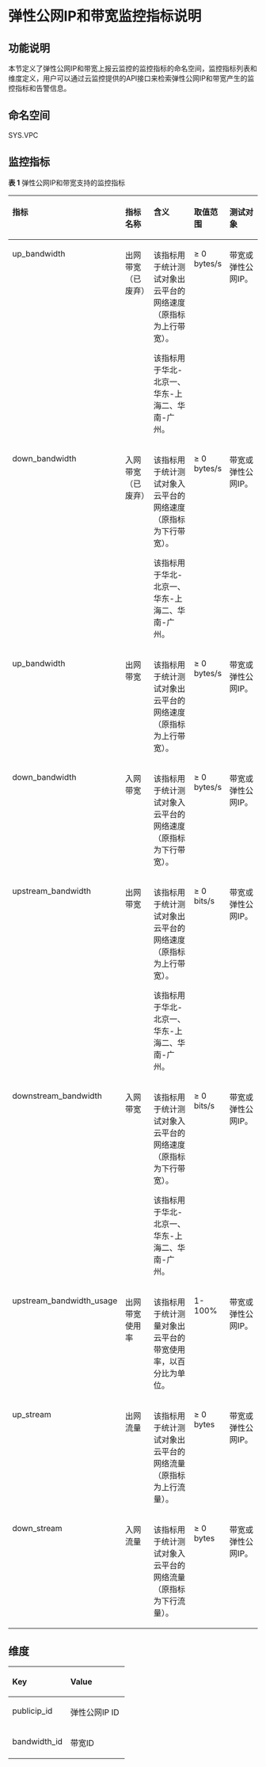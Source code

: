 # 弹性公网IP和带宽监控指标说明<a name="ZH-CN_TOPIC_0024746310"></a>

## 功能说明<a name="zh-cn_topic_0024607920_section45043704193247"></a>

本节定义了弹性公网IP和带宽上报云监控的监控指标的命名空间，监控指标列表和维度定义，用户可以通过云监控提供的API接口来检索弹性公网IP和带宽产生的监控指标和告警信息。

## 命名空间<a name="zh-cn_topic_0024607920_section20626347193247"></a>

SYS.VPC

## 监控指标<a name="zh-cn_topic_0024607920_section4222089193247"></a>

**表 1**  弹性公网IP和带宽支持的监控指标

<a name="zh-cn_topic_0024607920_table6444895193247"></a>
<table><thead align="left"><tr id="zh-cn_topic_0024607920_row17328334193247"><th class="cellrowborder" valign="top" width="19.000000000000004%" id="mcps1.2.6.1.1"><p id="zh-cn_topic_0024607920_p61417783193247"><a name="zh-cn_topic_0024607920_p61417783193247"></a><a name="zh-cn_topic_0024607920_p61417783193247"></a>指标</p>
</th>
<th class="cellrowborder" valign="top" width="16.000000000000004%" id="mcps1.2.6.1.2"><p id="zh-cn_topic_0024607920_p8784488193247"><a name="zh-cn_topic_0024607920_p8784488193247"></a><a name="zh-cn_topic_0024607920_p8784488193247"></a>指标名称</p>
</th>
<th class="cellrowborder" valign="top" width="29.000000000000004%" id="mcps1.2.6.1.3"><p id="zh-cn_topic_0024607920_p40454922193247"><a name="zh-cn_topic_0024607920_p40454922193247"></a><a name="zh-cn_topic_0024607920_p40454922193247"></a>含义</p>
</th>
<th class="cellrowborder" valign="top" width="14.000000000000004%" id="mcps1.2.6.1.4"><p id="zh-cn_topic_0024607920_p55623236193247"><a name="zh-cn_topic_0024607920_p55623236193247"></a><a name="zh-cn_topic_0024607920_p55623236193247"></a>取值范围</p>
</th>
<th class="cellrowborder" valign="top" width="22.000000000000004%" id="mcps1.2.6.1.5"><p id="zh-cn_topic_0024607920_p9188287193247"><a name="zh-cn_topic_0024607920_p9188287193247"></a><a name="zh-cn_topic_0024607920_p9188287193247"></a>测试对象</p>
</th>
</tr>
</thead>
<tbody><tr id="row176441730192910"><td class="cellrowborder" valign="top" width="19.000000000000004%" headers="mcps1.2.6.1.1 "><p id="p168131935132918"><a name="p168131935132918"></a><a name="p168131935132918"></a>up_bandwidth</p>
</td>
<td class="cellrowborder" valign="top" width="16.000000000000004%" headers="mcps1.2.6.1.2 "><p id="p1981512351293"><a name="p1981512351293"></a><a name="p1981512351293"></a>出网带宽（已废弃）</p>
</td>
<td class="cellrowborder" valign="top" width="29.000000000000004%" headers="mcps1.2.6.1.3 "><p id="p8483191441612"><a name="p8483191441612"></a><a name="p8483191441612"></a>该指标用于统计测试对象出云平台的网络速度（原指标为上行带宽）。</p>
<p id="p1738001814508"><a name="p1738001814508"></a><a name="p1738001814508"></a>该指标用于华北-北京一、华东-上海二、华南-广州。</p>
</td>
<td class="cellrowborder" valign="top" width="14.000000000000004%" headers="mcps1.2.6.1.4 "><p id="p940181671414"><a name="p940181671414"></a><a name="p940181671414"></a>≥ 0 bytes/s</p>
</td>
<td class="cellrowborder" valign="top" width="22.000000000000004%" headers="mcps1.2.6.1.5 "><p id="p14820235172920"><a name="p14820235172920"></a><a name="p14820235172920"></a>带宽或弹性公网IP。</p>
</td>
</tr>
<tr id="row1757363418295"><td class="cellrowborder" valign="top" width="19.000000000000004%" headers="mcps1.2.6.1.1 "><p id="p9824635142912"><a name="p9824635142912"></a><a name="p9824635142912"></a>down_bandwidth</p>
</td>
<td class="cellrowborder" valign="top" width="16.000000000000004%" headers="mcps1.2.6.1.2 "><p id="p19826935192917"><a name="p19826935192917"></a><a name="p19826935192917"></a>入网带宽（已废弃）</p>
</td>
<td class="cellrowborder" valign="top" width="29.000000000000004%" headers="mcps1.2.6.1.3 "><p id="p1143816191415"><a name="p1143816191415"></a><a name="p1143816191415"></a>该指标用于统计测试对象入云平台的网络速度（原指标为下行带宽）。</p>
<p id="p2053915114"><a name="p2053915114"></a><a name="p2053915114"></a>该指标用于华北-北京一、华东-上海二、华南-广州。</p>
</td>
<td class="cellrowborder" valign="top" width="14.000000000000004%" headers="mcps1.2.6.1.4 "><p id="p20441016151411"><a name="p20441016151411"></a><a name="p20441016151411"></a>≥ 0 bytes/s</p>
</td>
<td class="cellrowborder" valign="top" width="22.000000000000004%" headers="mcps1.2.6.1.5 "><p id="p1183233552919"><a name="p1183233552919"></a><a name="p1183233552919"></a>带宽或弹性公网IP。</p>
</td>
</tr>
<tr id="row14752162934912"><td class="cellrowborder" valign="top" width="19.000000000000004%" headers="mcps1.2.6.1.1 "><p id="p143066346498"><a name="p143066346498"></a><a name="p143066346498"></a>up_bandwidth</p>
</td>
<td class="cellrowborder" valign="top" width="16.000000000000004%" headers="mcps1.2.6.1.2 "><p id="p20307934134916"><a name="p20307934134916"></a><a name="p20307934134916"></a>出网带宽</p>
</td>
<td class="cellrowborder" valign="top" width="29.000000000000004%" headers="mcps1.2.6.1.3 "><p id="p3310163417492"><a name="p3310163417492"></a><a name="p3310163417492"></a>该指标用于统计测试对象出云平台的网络速度（原指标为上行带宽）。</p>
</td>
<td class="cellrowborder" valign="top" width="14.000000000000004%" headers="mcps1.2.6.1.4 "><p id="p831119344492"><a name="p831119344492"></a><a name="p831119344492"></a>≥ 0 bytes/s</p>
</td>
<td class="cellrowborder" valign="top" width="22.000000000000004%" headers="mcps1.2.6.1.5 "><p id="p10315203434914"><a name="p10315203434914"></a><a name="p10315203434914"></a>带宽或弹性公网IP。</p>
</td>
</tr>
<tr id="row155601329495"><td class="cellrowborder" valign="top" width="19.000000000000004%" headers="mcps1.2.6.1.1 "><p id="p19318434184914"><a name="p19318434184914"></a><a name="p19318434184914"></a>down_bandwidth</p>
</td>
<td class="cellrowborder" valign="top" width="16.000000000000004%" headers="mcps1.2.6.1.2 "><p id="p832093410495"><a name="p832093410495"></a><a name="p832093410495"></a>入网带宽</p>
</td>
<td class="cellrowborder" valign="top" width="29.000000000000004%" headers="mcps1.2.6.1.3 "><p id="p33221434174915"><a name="p33221434174915"></a><a name="p33221434174915"></a>该指标用于统计测试对象入云平台的网络速度（原指标为下行带宽）。</p>
</td>
<td class="cellrowborder" valign="top" width="14.000000000000004%" headers="mcps1.2.6.1.4 "><p id="p13323183464914"><a name="p13323183464914"></a><a name="p13323183464914"></a>≥ 0 bytes/s</p>
</td>
<td class="cellrowborder" valign="top" width="22.000000000000004%" headers="mcps1.2.6.1.5 "><p id="p532583474919"><a name="p532583474919"></a><a name="p532583474919"></a>带宽或弹性公网IP。</p>
</td>
</tr>
<tr id="zh-cn_topic_0024607920_row173875718321"><td class="cellrowborder" valign="top" width="19.000000000000004%" headers="mcps1.2.6.1.1 "><p id="zh-cn_topic_0024607920_p131326819339"><a name="zh-cn_topic_0024607920_p131326819339"></a><a name="zh-cn_topic_0024607920_p131326819339"></a>upstream_bandwidth</p>
</td>
<td class="cellrowborder" valign="top" width="16.000000000000004%" headers="mcps1.2.6.1.2 "><p id="zh-cn_topic_0024607920_p7133182333"><a name="zh-cn_topic_0024607920_p7133182333"></a><a name="zh-cn_topic_0024607920_p7133182333"></a>出网带宽</p>
</td>
<td class="cellrowborder" valign="top" width="29.000000000000004%" headers="mcps1.2.6.1.3 "><p id="p179215408321"><a name="p179215408321"></a><a name="p179215408321"></a>该指标用于统计测试对象出云平台的网络速度（原指标为上行带宽）。</p>
<p id="p15604546145113"><a name="p15604546145113"></a><a name="p15604546145113"></a>该指标用于华北-北京一、华东-上海二、华南-广州。</p>
</td>
<td class="cellrowborder" valign="top" width="14.000000000000004%" headers="mcps1.2.6.1.4 "><p id="p16856133111520"><a name="p16856133111520"></a><a name="p16856133111520"></a>≥ 0 bits/s</p>
</td>
<td class="cellrowborder" valign="top" width="22.000000000000004%" headers="mcps1.2.6.1.5 "><p id="p932911508322"><a name="p932911508322"></a><a name="p932911508322"></a>带宽或弹性公网IP。</p>
</td>
</tr>
<tr id="zh-cn_topic_0024607920_row2515145493216"><td class="cellrowborder" valign="top" width="19.000000000000004%" headers="mcps1.2.6.1.1 "><p id="zh-cn_topic_0024607920_p131416813315"><a name="zh-cn_topic_0024607920_p131416813315"></a><a name="zh-cn_topic_0024607920_p131416813315"></a>downstream_bandwidth</p>
</td>
<td class="cellrowborder" valign="top" width="16.000000000000004%" headers="mcps1.2.6.1.2 "><p id="zh-cn_topic_0024607920_p18143178133311"><a name="zh-cn_topic_0024607920_p18143178133311"></a><a name="zh-cn_topic_0024607920_p18143178133311"></a>入网带宽</p>
</td>
<td class="cellrowborder" valign="top" width="29.000000000000004%" headers="mcps1.2.6.1.3 "><p id="p14794440113211"><a name="p14794440113211"></a><a name="p14794440113211"></a>该指标用于统计测试对象入云平台的网络速度（原指标为下行带宽）。</p>
<p id="p189801749135116"><a name="p189801749135116"></a><a name="p189801749135116"></a>该指标用于华北-北京一、华东-上海二、华南-广州。</p>
</td>
<td class="cellrowborder" valign="top" width="14.000000000000004%" headers="mcps1.2.6.1.4 "><p id="p1785863115157"><a name="p1785863115157"></a><a name="p1785863115157"></a>≥ 0 bits/s</p>
</td>
<td class="cellrowborder" valign="top" width="22.000000000000004%" headers="mcps1.2.6.1.5 "><p id="p1033275011323"><a name="p1033275011323"></a><a name="p1033275011323"></a>带宽或弹性公网IP。</p>
</td>
</tr>
<tr id="row79444328013"><td class="cellrowborder" valign="top" width="19.000000000000004%" headers="mcps1.2.6.1.1 "><p id="p131111534104"><a name="p131111534104"></a><a name="p131111534104"></a>upstream_bandwidth_usage</p>
</td>
<td class="cellrowborder" valign="top" width="16.000000000000004%" headers="mcps1.2.6.1.2 "><p id="p1511110341407"><a name="p1511110341407"></a><a name="p1511110341407"></a>出网带宽使用率</p>
</td>
<td class="cellrowborder" valign="top" width="29.000000000000004%" headers="mcps1.2.6.1.3 "><p id="p11114123410010"><a name="p11114123410010"></a><a name="p11114123410010"></a>该指标用于统计测量对象出云平台的带宽使用率，以百分比为单位。</p>
</td>
<td class="cellrowborder" valign="top" width="14.000000000000004%" headers="mcps1.2.6.1.4 "><p id="p14892155717598"><a name="p14892155717598"></a><a name="p14892155717598"></a>1-100%</p>
</td>
<td class="cellrowborder" valign="top" width="22.000000000000004%" headers="mcps1.2.6.1.5 "><p id="p1711913341012"><a name="p1711913341012"></a><a name="p1711913341012"></a>带宽或弹性公网IP。</p>
</td>
</tr>
<tr id="row6251357113315"><td class="cellrowborder" valign="top" width="19.000000000000004%" headers="mcps1.2.6.1.1 "><p id="p199051635348"><a name="p199051635348"></a><a name="p199051635348"></a>up_stream</p>
</td>
<td class="cellrowborder" valign="top" width="16.000000000000004%" headers="mcps1.2.6.1.2 "><p id="p55042030141711"><a name="p55042030141711"></a><a name="p55042030141711"></a>出网流量</p>
</td>
<td class="cellrowborder" valign="top" width="29.000000000000004%" headers="mcps1.2.6.1.3 "><p id="p050623091713"><a name="p050623091713"></a><a name="p050623091713"></a>该指标用于统计测试对象出云平台的网络流量（原指标为上行流量）。</p>
</td>
<td class="cellrowborder" valign="top" width="14.000000000000004%" headers="mcps1.2.6.1.4 "><p id="p55084302174"><a name="p55084302174"></a><a name="p55084302174"></a>≥ 0 bytes</p>
</td>
<td class="cellrowborder" valign="top" width="22.000000000000004%" headers="mcps1.2.6.1.5 "><p id="p1275192733415"><a name="p1275192733415"></a><a name="p1275192733415"></a>带宽或弹性公网IP。</p>
</td>
</tr>
<tr id="row84711354143318"><td class="cellrowborder" valign="top" width="19.000000000000004%" headers="mcps1.2.6.1.1 "><p id="p29277317341"><a name="p29277317341"></a><a name="p29277317341"></a>down_stream</p>
</td>
<td class="cellrowborder" valign="top" width="16.000000000000004%" headers="mcps1.2.6.1.2 "><p id="p1451019302175"><a name="p1451019302175"></a><a name="p1451019302175"></a>入网流量</p>
</td>
<td class="cellrowborder" valign="top" width="29.000000000000004%" headers="mcps1.2.6.1.3 "><p id="p1051010308176"><a name="p1051010308176"></a><a name="p1051010308176"></a>该指标用于统计测试对象入云平台的网络流量（原指标为下行流量）。</p>
</td>
<td class="cellrowborder" valign="top" width="14.000000000000004%" headers="mcps1.2.6.1.4 "><p id="p15512163016174"><a name="p15512163016174"></a><a name="p15512163016174"></a>≥ 0 bytes</p>
</td>
<td class="cellrowborder" valign="top" width="22.000000000000004%" headers="mcps1.2.6.1.5 "><p id="p1977727183412"><a name="p1977727183412"></a><a name="p1977727183412"></a>带宽或弹性公网IP。</p>
</td>
</tr>
</tbody>
</table>

## 维度<a name="zh-cn_topic_0024607920_section27751125193247"></a>

<a name="zh-cn_topic_0024607920_table30802540193247"></a>
<table><thead align="left"><tr id="zh-cn_topic_0024607920_row7692483193247"><th class="cellrowborder" valign="top" width="50%" id="mcps1.1.3.1.1"><p id="zh-cn_topic_0024607920_p19111369193247"><a name="zh-cn_topic_0024607920_p19111369193247"></a><a name="zh-cn_topic_0024607920_p19111369193247"></a>Key</p>
</th>
<th class="cellrowborder" valign="top" width="50%" id="mcps1.1.3.1.2"><p id="zh-cn_topic_0024607920_p4517093193247"><a name="zh-cn_topic_0024607920_p4517093193247"></a><a name="zh-cn_topic_0024607920_p4517093193247"></a>Value</p>
</th>
</tr>
</thead>
<tbody><tr id="zh-cn_topic_0024607920_row30340220193247"><td class="cellrowborder" valign="top" width="50%" headers="mcps1.1.3.1.1 "><p id="zh-cn_topic_0024607920_p41638776193247"><a name="zh-cn_topic_0024607920_p41638776193247"></a><a name="zh-cn_topic_0024607920_p41638776193247"></a>publicip_id</p>
</td>
<td class="cellrowborder" valign="top" width="50%" headers="mcps1.1.3.1.2 "><p id="zh-cn_topic_0024607920_p17297729193247"><a name="zh-cn_topic_0024607920_p17297729193247"></a><a name="zh-cn_topic_0024607920_p17297729193247"></a>弹性公网IP ID</p>
</td>
</tr>
<tr id="zh-cn_topic_0024607920_row21461838193247"><td class="cellrowborder" valign="top" width="50%" headers="mcps1.1.3.1.1 "><p id="zh-cn_topic_0024607920_p60687284193247"><a name="zh-cn_topic_0024607920_p60687284193247"></a><a name="zh-cn_topic_0024607920_p60687284193247"></a>bandwidth_id</p>
</td>
<td class="cellrowborder" valign="top" width="50%" headers="mcps1.1.3.1.2 "><p id="zh-cn_topic_0024607920_p16722971193247"><a name="zh-cn_topic_0024607920_p16722971193247"></a><a name="zh-cn_topic_0024607920_p16722971193247"></a>带宽ID</p>
</td>
</tr>
</tbody>
</table>

